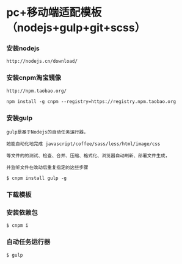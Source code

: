 # pc+移动端适配模板（nodejs+gulp+git+scss）




###  安装nodejs 


```
http://nodejs.cn/download/
```



### 安装cnpm淘宝镜像
```
http://npm.taobao.org/

npm install -g cnpm --registry=https://registry.npm.taobao.org
```



### 安装gulp
```
gulp是基于Nodejs的自动任务运行器， 

她能自动化地完成 javascript/coffee/sass/less/html/image/css 

等文件的的测试、检查、合并、压缩、格式化、浏览器自动刷新、部署文件生成，

并监听文件在改动后重复指定的这些步骤

$ cnpm install gulp -g
```
### 下载模板
### 安装依赖包  
```
$ cnpm i

```

### 自动任务运行器
```
$ gulp
```
